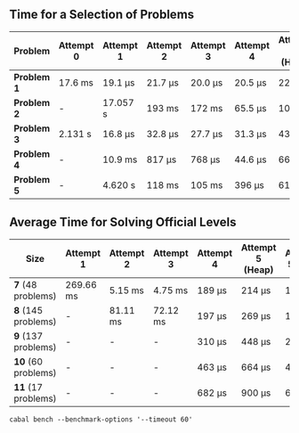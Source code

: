 ## Time for a Selection of Problems

| Problem       | Attempt 0 | Attempt 1 | Attempt 2  | Attempt 3 | Attempt 4 | Attempt 5 (Heap) | Attempt 5 (Set)  | Attempt 6        | SMT Solver (Z3) |
| ------------- | --------- | --------- | ---------- | --------- | --------- | ---------------- | ---------------- | ---------------- | --------------- |
| **Problem 1** | 17.6 ms   | 19.1 μs   | 21.7 μs    | 20.0 μs   | 20.5 μs   | 22.3 μs          | 11.7 μs          | 11.8 μs          | 5.18 ms         |
| **Problem 2** | -         | 17.057 s  | 193 ms     | 172 ms    | 65.5 μs   | 101 μs           | 52.2 μs          | 50.4 μs          | 13.4 ms         |
| **Problem 3** | 2.131 s   | 16.8 μs   | 32.8 μs    | 27.7 μs   | 31.3 μs   | 43.6 μs          | 20.1 μs          | 18.4 μs          | 5.20 ms         |
| **Problem 4** | -         | 10.9 ms   | 817 μs     | 768 μs    | 44.6 μs   | 66.5 μs          | 29.7 μs          | 29.6 μs          | 8.67 ms         |
| **Problem 5** | -         | 4.620 s   | 118 ms     | 105 ms    | 396 μs    | 616 μs           | 304  μs          | 251  μs          | 29.8 ms         |

## Average Time for Solving Official Levels

| Size                   | Attempt 1 | Attempt 2 | Attempt 3 | Attempt 4 | Attempt 5 (Heap) | Attempt 5 (Set) | Attempt 6       | SMT Solver (Z3) |
| ---------------------- | --------- | --------- | --------- | --------- | ---------------- |---------------- | --------------- | --------------- |
| **7** (48 problems)    | 269.66 ms | 5.15 ms   | 4.75 ms   | 189 μs    | 214 μs           | 168 μs          | 163 μs          | 11.02 ms        |
| **8** (145 problems)   | -         | 81.11 ms  | 72.12 ms  | 197 μs    | 269 μs           | 166 μs          | 155 μs          | 20.62 ms        |
| **9** (137 problems)   | -         | -         | -         | 310 μs    | 448 μs           | 275 μs          | 250 μs          | 32.03 ms        |
| **10** (60 problems)   | -         | -         | -         | 463 μs    | 664 μs           | 430 μs          | 387 μs          | 51 ms           |
| **11**  (17 problems)  | -         | -         | -         | 682 μs    | 900 μs           | 652 μs          | 611 μs          | 67 ms           |


```
cabal bench --benchmark-options '--timeout 60'
```